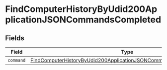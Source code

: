 # FindComputerHistoryByUdid200ApplicationJSONCommandsCompleted


## Fields

| Field                                                                                                                                                                 | Type                                                                                                                                                                  | Required                                                                                                                                                              | Description                                                                                                                                                           |
| --------------------------------------------------------------------------------------------------------------------------------------------------------------------- | --------------------------------------------------------------------------------------------------------------------------------------------------------------------- | --------------------------------------------------------------------------------------------------------------------------------------------------------------------- | --------------------------------------------------------------------------------------------------------------------------------------------------------------------- |
| `command`                                                                                                                                                             | [FindComputerHistoryByUdid200ApplicationJSONCommandsCompletedCommand](../../models/operations/findcomputerhistorybyudid200applicationjsoncommandscompletedcommand.md) | :heavy_minus_sign:                                                                                                                                                    | N/A                                                                                                                                                                   |